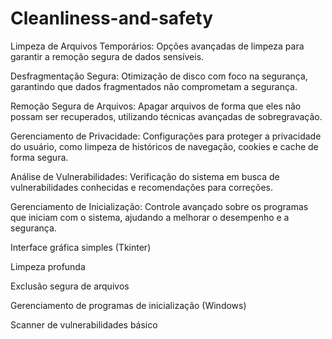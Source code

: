 # Cleanliness-and-safety

Limpeza de Arquivos Temporários: Opções avançadas de limpeza para garantir a remoção segura de dados sensíveis.

Desfragmentação Segura: Otimização de disco com foco na segurança, garantindo que dados fragmentados não comprometam a segurança.

Remoção Segura de Arquivos: Apagar arquivos de forma que eles não possam ser recuperados, utilizando técnicas avançadas de sobregravação.

Gerenciamento de Privacidade: Configurações para proteger a privacidade do usuário, como limpeza de históricos de navegação, cookies e cache de forma segura.

Análise de Vulnerabilidades: Verificação do sistema em busca de vulnerabilidades conhecidas e recomendações para correções.

Gerenciamento de Inicialização: Controle avançado sobre os programas que iniciam com o sistema, ajudando a melhorar o desempenho e a segurança.

Interface gráfica simples (Tkinter)

Limpeza profunda

Exclusão segura de arquivos

Gerenciamento de programas de inicialização (Windows)

Scanner de vulnerabilidades básico
